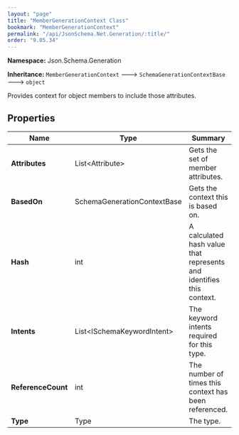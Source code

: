 ```yaml
---
layout: "page"
title: "MemberGenerationContext Class"
bookmark: "MemberGenerationContext"
permalink: "/api/JsonSchema.Net.Generation/:title/"
order: "9.05.34"
---
```

**Namespace:** Json.Schema.Generation

**Inheritance:**
`MemberGenerationContext`
 🡒 
`SchemaGenerationContextBase`
 🡒 
`object`

Provides context for object members to include those attributes.

## Properties

| Name | Type | Summary |
|---|---|---|
| **Attributes** | List\<Attribute\> | Gets the set of member attributes. |
| **BasedOn** | SchemaGenerationContextBase | Gets the context this is based on. |
| **Hash** | int | A calculated hash value that represents and identifies this context. |
| **Intents** | List\<ISchemaKeywordIntent\> | The keyword intents required for this type. |
| **ReferenceCount** | int | The number of times this context has been referenced. |
| **Type** | Type | The type. |

